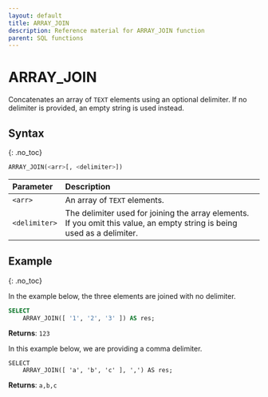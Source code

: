 ```yaml
---
layout: default
title: ARRAY_JOIN
description: Reference material for ARRAY_JOIN function
parent: SQL functions
---
```


# ARRAY\_JOIN

Concatenates an array of `TEXT` elements using an optional delimiter. If no delimiter is provided, an empty string is used instead.

## Syntax
{: .no_toc}

```sql
ARRAY_JOIN(<arr>[, <delimiter>])
```

| Parameter     | Description                                                                                                              |
| :------------- | :------------------------------------------------------------------------------------------------------------------------ |
| `<arr>`       | An array of `TEXT` elements.                                                                                             |
| `<delimiter>` | The delimiter used for joining the array elements. If you omit this value, an empty string is being used as a delimiter. |

## Example
{: .no_toc}

In the example below, the three elements are joined with no delimiter.

```sql
SELECT
	ARRAY_JOIN([ '1', '2', '3' ]) AS res;
```

**Returns**: `123`

In this example below, we are providing a comma delimiter.

```
SELECT
	ARRAY_JOIN([ 'a', 'b', 'c' ], ',') AS res;
```

**Returns**: `a,b,c`
